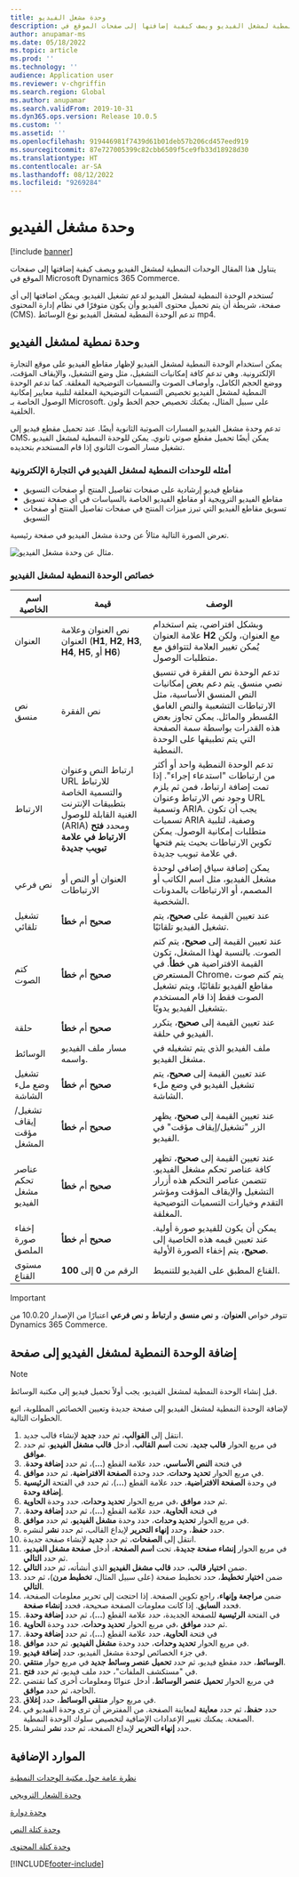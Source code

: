 ```yaml
---
title: وحدة مشغل الفيديو
description: يتناول هذا المقال الوحدات النمطية لمشغل الفيديو ويصف كيفية إضافتها إلى صفحات الموقع في Microsoft Dynamics 365 Commerce.
author: anupamar-ms
ms.date: 05/18/2022
ms.topic: article
ms.prod: ''
ms.technology: ''
audience: Application user
ms.reviewer: v-chgriffin
ms.search.region: Global
ms.author: anupamar
ms.search.validFrom: 2019-10-31
ms.dyn365.ops.version: Release 10.0.5
ms.custom: ''
ms.assetid: ''
ms.openlocfilehash: 919446981f7439d61b01deb57b206cd457eed919
ms.sourcegitcommit: 87e727005399c82cbb6509f5ce9fb33d18928d30
ms.translationtype: HT
ms.contentlocale: ar-SA
ms.lasthandoff: 08/12/2022
ms.locfileid: "9269284"
---
```

# <a name="video-player-module"></a>وحدة مشغل الفيديو

[!include [banner](includes/banner.md)]

يتناول هذا المقال الوحدات النمطية لمشغل الفيديو ويصف كيفية إضافتها إلى صفحات الموقع في Microsoft Dynamics 365 Commerce.

تُستخدم الوحدة النمطية لمشغل الفيديو لدعم تشغيل الفيديو. ويمكن اضافتها إلى أي صفحة، شريطة أن يتم تحميل محتوى الفيديو وأن يكون متوفرًا في نظام إدارة المحتوى (CMS). تدعم الوحدة النمطية لمشغل الفيديو نوع الوسائط mp4.

## <a name="video-player-module"></a>وحدة نمطية لمشغل الفيديو

يمكن استخدام الوحدة النمطية لمشغل الفيديو لإظهار مقاطع الفيديو على موقع التجارة الإلكترونية. وهي تدعم كافة إمكانيات التشغيل، مثل وضع التشغيل، والإيقاف المؤقت، ووضع الحجم الكامل، وأوصاف الصوت والتسميات التوضيحية المغلقة. كما تدعم الوحدة النمطية لمشغل الفيديو تخصيص التسميات التوضيحية المغلقة لتلبية معايير إمكانية الوصول الخاصة بـ Microsoft. على سبيل المثال، يمكنك تخصيص حجم الخط ولون الخلفية.

تدعم وحدة مشغل الفيديو المسارات الصوتية الثانوية أيضًا. عند تحميل مقطع فيديو إلى CMS، يمكن أيضًا تحميل مقطع صوتي ثانوي. يمكن للوحدة النمطية لمشغل الفيديو تشغيل مسار الصوت الثانوي إذا قام المستخدم بتحديده.

### <a name="examples-of-video-player-modules-in-e-commerce"></a>أمثله للوحدات النمطية لمشغل الفيديو في التجارة الإلكترونية

- مقاطع فيديو إرشادية على صفحات تفاصيل المنتج أو صفحات التسويق
- مقاطع الفيديو الترويجية أو مقاطع الفيديو الخاصة بالسياسات في أي صفحة تسويق
- تسويق مقاطع الفيديو التي تبرز ميزات المنتج في صفحات تفاصيل المنتج أو صفحات التسويق

تعرض الصورة التالية مثالاُ عن وحدة مشغل الفيديو في صفحة رئيسية.

![مثال عن وحدة مشغل الفيديو.](./media/ecommerce-videoplayer.PNG)

### <a name="video-player-module-properties"></a>خصائص الوحدة النمطية لمشغل الفيديو

| اسم الخاصية         | قيمة                               | الوصف |
|-----------------------|-------------------------------------|-------------|
| العنوان‬               | نص العنوان وعلامة العنوان (**H1**, **H2**, **H3**, **H4**, **H5**, أو **H6**) | وبشكل افتراضي، يتم استخدام علامة العنوان **H2** مع العنوان، ولكن يُمكن تغيير العلامة لتتوافق مع متطلبات الوصول. |
| نص منسق             | نص الفقرة | تدعم الوحدة نص الفقرة في تنسيق نصي منسق. يتم دعم بعض إمكانيات النص المنسق الأساسية، مثل الارتباطات التشعبية والنص الغامق المُسطر والمائل. يمكن تجاوز بعض هذه القدرات بواسطة سمة الصفحة التي يتم تطبيقها على الوحدة النمطية. |
| الارتباط                  | ارتباط النص وعنوان URL للارتباط والتسمية الخاصة بتطبيقات الإنترنت الغنية القابلة للوصول (ARIA) ومحدد **فتح الارتباط في علامة تبويب جديدة** | تدعم الوحدة النمطية واحد أو أكثر من ارتباطات "استدعاء إجراء". إذا تمت إضافة ارتباط، فمن ثم يلزم وجود نص الارتباط وعنوان URL وتسمية ARIA. يجب أن تكون تسميات ARIA وصفية، لتلبية متطلبات إمكانية الوصول. يمكن تكوين الارتباطات بحيث يتم فتحها في علامة تبويب جديدة. |
| نص فرعي              | العنوان أو النص أو الارتباطات | يمكن إضافة سياق إضافي لوحدة مشغل الفيديو، مثل اسم الكاتب أو المصمم، أو الارتباطات بالمدونات الشخصية. |
| تشغيل تلقائي             | **صحيح** أم **خطأ**               | عند تعيين القيمة على **صحيح**، يتم تشغيل الفيديو تلقائيًا. |
| كتم الصوت                  | **صحيح** أم **خطأ**               | عند تعيين القيمة إلى **صحيح**، يتم كتم الصوت. بالنسبة لهذا المشغل، تكون القيمة الافتراضية هي **خطأ**. في المستعرض Chrome، يتم كتم صوت مقاطع الفيديو تلقائيًا، ويتم تشغيل الصوت فقط إذا قام المستخدم بتشغيل الفيديو يدويًا. |
| حلقة                  | **صحيح** أم **خطأ**               | عند تعيين القيمة إلى **صحيح**، يتكرر الفيديو في حلقة. |
| الوسائط                 | مسار ملف الفيديو واسمه. | ملف الفيديو الذي يتم تشغيله في مشغل الفيديو. |
| تشغيل وضع ‏‫ملء الشاشة‬       | **صحيح** أم **خطأ**               | عند تعيين القيمة إلى **صحيح**، يتم تشغيل الفيديو في وضع ‏‫ملء الشاشة‬. |
| ‏‫تشغيل/إيقاف مؤقت‬ المشغل    | **صحيح** أم **خطأ**               | عند تعيين القيمة إلى **صحيح**، يظهر الزر "تشغيل/إيقاف مؤقت" في الفيديو. |
| عناصر تحكم مشغل الفيديو | **صحيح** أم **خطأ**               | عند تعيين القيمة إلى **صحيح**، تظهر كافة عناصر تحكم مشغل الفيديو. تتضمن عناصر التحكم هذه أزرار التشغيل والإيقاف المؤقت ومؤشر التقدم وخيارات التسميات التوضيحية المغلقة. |
| إخفاء صورة الملصق     | **صحيح** أم **خطأ**               | يمكن أن يكون للفيديو صورة أولية. عند تعيين قيمه هذه الخاصية إلى **صحيح**، يتم إخفاء الصورة الأولية. |
| مستوى القناع            | الرقم من **0** إلى **100** | القناع المطبق على الفيديو للتنميط. |

> [!IMPORTANT]
> تتوفر خواص **العنوان**، و **نص منسق** و **ارتباط** و **نص فرعي** اعتبارًا من الإصدار 10.0.20 من Dynamics 365 Commerce.

## <a name="add-a-video-player-module-to-a-page"></a>إضافة الوحدة النمطية لمشغل الفيديو إلى صفحة

> [!NOTE] 
> قبل إنشاء الوحدة النمطية لمشغل الفيديو، يجب أولاً تحميل فيديو إلى مكتبة الوسائط.

لإضافة الوحدة النمطية لمشغل الفيديو إلى صفحة جديدة وتعيين الخصائص المطلوبة، اتبع الخطوات التالية.

1. انتقل إلى **القوالب**، ثم حدد **جديد** لإنشاء قالب جديد.
1. في مربع الحوار **قالب جديد**، تحت **اسم القالب**، أدخل **قالب مشغل الفيديو**، ثم حدد **موافق**.
1. في فتحة **النص الأساسي‬‬‏‫**، حدد علامة القطع (**...**)، ثم حدد **إضافة وحدة**.
1. في مربع الحوار **تحديد وحدات**، حدد وحدة **الصفحة الافتراضية**، ثم حدد **موافق**.
1. في الفتحة **الرئيسية‏‎** في وحدة **الصفحة الافتراضية**، حدد علامة القطع (**...**)، ثم حدد **إضافة وحدة**.
1. في مربع الحوار **تحديد وحدات**، حدد وحدة **الحاوية‬‏‎**، ثم حدد **موافق**.
1. في فتحة **الحاوية‬‬‏‫**، حدد علامة القطع (**...**)، ثم حدد **إضافة وحدة**.
1. في مربع الحوار **تحديد وحدات**، حدد وحدة **مشغل الفيديو‬**، ثم حدد **موافق**.
1. حدد **حفظ**، وحدد **إنهاء التحرير** لإيداع القالب، ثم حدد **نشر** لنشره. 
1. انتقل إلى **الصفحات**، ثم حدد **جديد** لإنشاء صفحة جديدة.
1. في مربع الحوار **إنشاء صفحة جديدة**، تحت **اسم الصفحة**، أدخل **صفحة مشغل الفيديو**، ثم حدد **التالي**.
1. ضمن **اختيار قالب**، حدد **قالب مشغل الفيديو** الذي أنشأته، ثم حدد **التالي**.
1. ضمن **اختيار تخطيط**، حدد تخطيط صفحة (على سبيل المثال، **تخطيط مرن**)، ثم حدد **التالي**.
1. ضمن **مراجعة وإنهاء**، راجع تكوين الصفحة. إذا احتجت إلى تحرير معلومات الصفحة، فحدد **السابق**. إذا كانت معلومات الصفحة صحيحة، فحدد **إنشاء صفحة**.
1. في الفتحة **الرئيسية** للصفحة الجديدة، حدد علامة القطع (**...**)، ثم حدد **إضافة وحدة‬‏‫**.
1. في مربع الحوار **تحديد وحدات**، حدد وحدة **الحاوية‬‏‎**، ثم حدد **موافق**.
1. في فتحة **الحاوية‬‬‏‫**، حدد علامة القطع (**...**)، ثم حدد **إضافة وحدة**.
1. في مربع الحوار **تحديد وحدات**، حدد وحدة **مشغل الفيديو‬**، ثم حدد **موافق**.
1. في جزء الخصائص لوحدة مشغل الفيديو، حدد **إضافة فيديو**.
1. في مربع حوار **منتقي‏‎ الوسائط**، حدد مقطع فيديو، ثم حدد **تحميل عنصر وسائط جديد**.
1. في "مستكشف الملفات"، حدد ملف فيديو، ثم حدد **فتح**.
1. في مربع الحوار **تحميل عنصر الوسائط**، أدخل عنوانًا ومعلومات أخرى كما تقتضي الحاجة، ثم حدد **موافق**.
1. في مربع حوار **منتقي الوسائط**، حدد **إغلاق**.
1. حدد **حفظ**، ثم حدد **معاينة** لمعاينة الصفحة. من المفترض أن ترى وحدة الفيديو في الصفحة. يمكنك تغيير الإعدادات الإضافية لتخصيص سلوك الوحدة النمطية.
1. حدد **إنهاء التحرير** لإيداع الصفحة، ثم حدد **نشر** لنشرها. 

## <a name="additional-resources"></a>الموارد الإضافية

[نظرة عامة حول مكتبة الوحدات النمطية](starter-kit-overview.md)

[وحدة الشعار الترويجي](add-alert.md)

[وحدة دوارة](add-carousel.md)

[وحدة كتلة النص](add-content-rich-block.md)

[وحدة كتلة المحتوى](add-hero-module.md)


[!INCLUDE[footer-include](../includes/footer-banner.md)]
